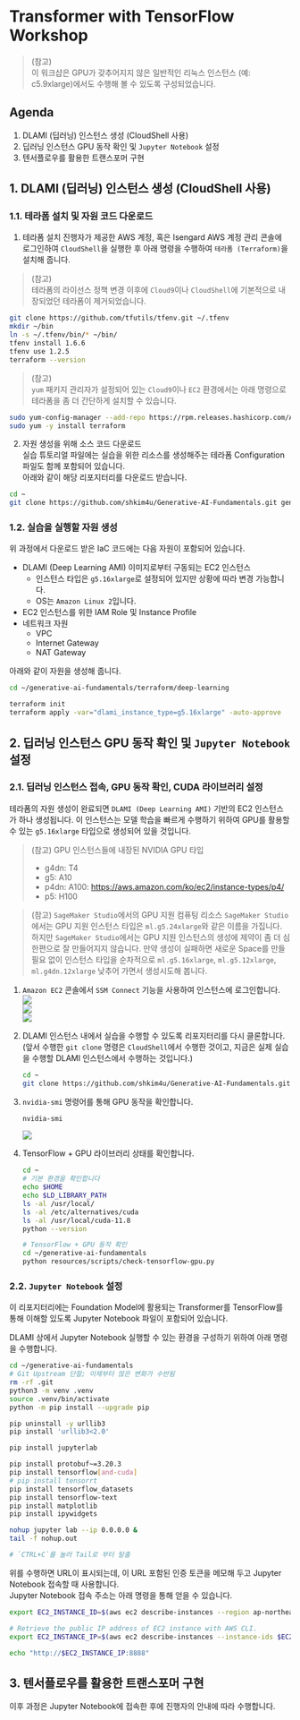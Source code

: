 # Transformer with TensorFlow Workshop

> (참고)<br>
> 이 워크샵은 GPU가 갖추어지지 않은 일반적인 리눅스 인스턴스 (예: c5.9xlarge)에서도 수행해 볼 수 있도록 구성되었습니다.


## Agenda
1. DLAMI (딥러닝) 인스턴스 생성 (CloudShell 사용)
2. 딥러닝 인스턴스 GPU 동작 확인 및 `Jupyter Notebook` 설정
3. 텐서플로우를 활용한 트랜스포머 구현

## 1. DLAMI (딥러닝) 인스턴스 생성 (CloudShell 사용)
### 1.1. 테라폼 설치 및 자원 코드 다운로드
1. 테라폼 설치
진행자가 제공한 AWS 계정, 혹은 Isengard AWS 계정 관리 콘솔에 로그인하여 ```CloudShell```을 실행한 후 아래 명령을 수행하여 ```테라폼 (Terraform)```을 설치해 줍니다.<br>

> (참고)<br>
> 테라폼의 라이선스 정책 변경 이후에 `Cloud9`이나 `CloudShell`에 기본적으로 내장되었던 테라폼이 제거되었습니다.

```bash
git clone https://github.com/tfutils/tfenv.git ~/.tfenv
mkdir ~/bin
ln -s ~/.tfenv/bin/* ~/bin/
tfenv install 1.6.6
tfenv use 1.2.5
terraform --version
```

> (참고)<br>
> `yum` 패키지 관리자가 설정되어 있는 `Cloud9`이나 `EC2` 환경에서는 아래 명령으로 테라폼을 좀 더 간단하게 설치할 수 있습니다.
```bash
sudo yum-config-manager --add-repo https://rpm.releases.hashicorp.com/AmazonLinux/hashicorp.repo
sudo yum -y install terraform
```

2. 자원 생성을 위해 소스 코드 다운로드<br>
실습 튜토리얼 파일에는 실습을 위한 리소스를 생성해주는 테라폼 Configuration 파일도 함께 포함되어 있습니다.<br>
아래와 같이 해당 리포지터리를 다운로드 받습니다.

```bash
cd ~
git clone https://github.com/shkim4u/Generative-AI-Fundamentals.git generative-ai-fundamentals
```

### 1.2. 실습을 실행할 자원 생성<br>
위 과정에서 다운로드 받은 IaC 코드에는 다음 자원이 포함되어 있습니다.

* DLAMI (Deep Learning AMI) 이미지로부터 구동되는 EC2 인스턴스
  * 인스턴스 타입은 `g5.16xlarge`로 설정되어 있지만 상황에 따라 변경 가능합니다.
  * OS는 `Amazon Linux 2`입니다.
* EC2 인스턴스를 위한 IAM Role 및 Instance Profile
* 네트워크 자원
  * VPC
  * Internet Gateway
  * NAT Gateway

아래와 같이 자원을 생성해 줍니다.
```bash
cd ~/generative-ai-fundamentals/terraform/deep-learning

terraform init
terraform apply -var="dlami_instance_type=g5.16xlarge" -auto-approve
```

## 2. 딥러닝 인스턴스 GPU 동작 확인 및 `Jupyter Notebook` 설정

### 2.1. 딥러닝 인스턴스 접속, GPU 동작 확인, CUDA 라이브러리 설정

테라폼의 자원 생성이 완료되면 `DLAMI (Deep Learning AMI)` 기반의 EC2 인스턴스가 하나 생성됩니다. 이 인스턴스는 모델 학습을 빠르게 수행하기 위하여 GPU를 활용할 수 있는 `g5.16xlarge` 타입으로 생성되어 있을 것입니다.

> (참고) GPU 인스턴스들에 내장된 NVIDIA GPU 타입
> - g4dn: T4
> - g5: A10
> - p4dn: A100: <https://aws.amazon.com/ko/ec2/instance-types/p4/>
> - p5: H100

> (참고) `SageMaker Studio`에서의 GPU 지원 컴퓨팅 리소스
> `SageMaker Studio`에서는 GPU 지원 인스턴스 타입은 `ml.g5.24xlarge`와 같은 이름을 가집니다.
> 하지만 `SageMaker Studio`에서는 GPU 지원 인스턴스의 생성에 제약이 좀 더 심한편으로 잘 만들어지지 않습니다. 만약 생성이 실패하면 새로운 Space를 만들 필요 없이 인스턴스 타입을 순차적으로 `ml.g5.16xlarge`, `ml.g5.12xlarge`, `ml.g4dn.12xlarge` 낮추어 가면서 생성시도해 봅니다.


1. `Amazon EC2` 콘솔에서 `SSM Connect` 기능을 사용하여 인스턴스에 로그인합니다.<br>
   ![](../resources/images/EC2-Connect-DLAMI.png)<br>
   ![](../resources/images/SSM-DLAMI-Connect.png)<br>
   ![](../resources/images/SSM-DLAMI-Connected.png)
2. DLAMI 인스턴스 내에서 실습을 수행할 수 있도록 리포지터리를 다시 클론합니다. (앞서 수행한 `git clone` 명령은 `CloudShell`에서 수행한 것이고, 지금은 실제 실습을 수행할 DLAMI 인스턴스에서 수행하는 것입니다.)

   ```bash
   cd ~
   git clone https://github.com/shkim4u/Generative-AI-Fundamentals.git generative-ai-fundamentals
   ```

3. `nvidia-smi` 명령어를 통해 GPU 동작을 확인합니다.
   ```bash
   nvidia-smi
   ```
   
   ![](../resources/images/DLAMI-nvidia-smi.png)
4. TensorFlow + GPU 라이브러리 상태를 확인합니다.
   ```bash
   cd ~
   # 기본 환경을 확인합니다
   echo $HOME
   echo $LD_LIBRARY_PATH
   ls -al /usr/local/
   ls -al /etc/alternatives/cuda
   ls -al /usr/local/cuda-11.8
   python --version

   # TensorFlow + GPU 동작 확인
   cd ~/generative-ai-fundamentals
   python resources/scripts/check-tensorflow-gpu.py
   ```

### 2.2. `Jupyter Notebook` 설정

이 리포지터리에는 Foundation Model에 활용되는 Transformer를 TensorFlow를 통해 이해할 있도록 Jupyter Notebook 파일이 포함되어 있습니다.<br>

DLAMI 상에서 Jupyter Notebook 실행할 수 있는 환경을 구성하기 위하여 아래 명령을 수행합니다.

```bash
cd ~/generative-ai-fundamentals
# Git Upstream 단절; 이제부터 많은 변화가 수반됨
rm -rf .git
python3 -m venv .venv
source .venv/bin/activate
python -m pip install --upgrade pip

pip uninstall -y urllib3
pip install 'urllib3<2.0'

pip install jupyterlab

pip install protobuf~=3.20.3
pip install tensorflow[and-cuda]
# pip install tensorrt
pip install tensorflow_datasets
pip install tensorflow-text
pip install matplotlib
pip install ipywidgets

nohup jupyter lab --ip 0.0.0.0 &
tail -f nohup.out

# `CTRL+C`를 눌러 Tail로 부터 탈출
```

위를 수행하면 URL이 표시되는데, 이 URL 포함된 인증 토큰을 메모해 두고 Jupyter Notebook 접속할 때 사용합니다.<br>
Jupyter Notebook 접속 주소는 아래 명령을 통해 얻을 수 있습니다.<br>

```bash
export EC2_INSTANCE_ID=$(aws ec2 describe-instances --region ap-northeast-2 --filters Name=tag:Name,Values="*DLAMI-Instance*" Name=instance-state-name,Values=running --query "Reservations[*].Instances[*].InstanceId" --output text) && echo $EC2_INSTANCE_ID

# Retrieve the public IP address of EC2 instance with AWS CLI.
export EC2_INSTANCE_IP=$(aws ec2 describe-instances --instance-ids $EC2_INSTANCE_ID --region ap-northeast-2 --query "Reservations[*].Instances[*].PublicIpAddress" --output text) && echo $EC2_INSTANCE_IP

echo "http://$EC2_INSTANCE_IP:8888"
```

## 3. 텐서플로우를 활용한 트랜스포머 구현

이후 과정은 Jupyter Notebook에 접속한 후에 진행자의 안내에 따라 수행합니다.
